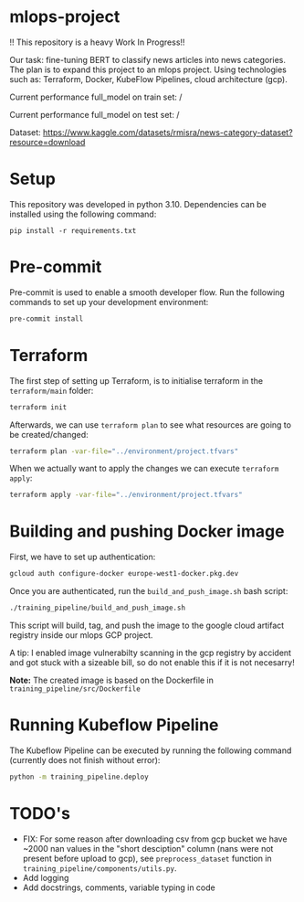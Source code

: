 # mlops-project
!! This repository is a heavy Work In Progress!!

Our task: fine-tuning BERT to classify news articles into news categories. The plan is to expand this project to an mlops project. Using technologies such as: Terraform, Docker, KubeFlow Pipelines, cloud architecture (gcp).

Current performance full_model on train set: /

Current performance full_model on test set: /

Dataset: https://www.kaggle.com/datasets/rmisra/news-category-dataset?resource=download

# Setup
This repository was developed in python 3.10. Dependencies can be installed using the following command:
```
pip install -r requirements.txt
```

# Pre-commit
Pre-commit is used to enable a smooth developer flow. Run the following commands to set up your development environment:
```sh
pre-commit install
```

# Terraform
The first step of setting up Terraform, is to initialise terraform in the `terraform/main` folder:
```sh
terraform init
```
Afterwards, we can use `terraform plan` to see what resources are going to be created/changed:
```sh
terraform plan -var-file="../environment/project.tfvars"
```
When we actually want to apply the changes we can execute `terraform apply`:
```sh
terraform apply -var-file="../environment/project.tfvars"
```

# Building and pushing Docker image
First, we have to set up authentication:
```sh
gcloud auth configure-docker europe-west1-docker.pkg.dev
```

Once you are authenticated, run the `build_and_push_image.sh` bash script:
```sh
./training_pipeline/build_and_push_image.sh 
```
This script will build, tag, and push the image to the google cloud artifact registry inside our mlops GCP project. 

A tip: I enabled image vulnerabilty scanning in the gcp registry by accident and got stuck with a sizeable bill, so do not enable this if it is not necesarry!

**Note:** The created image is based on the Dockerfile in `training_pipeline/src/Dockerfile`

# Running Kubeflow Pipeline
The Kubeflow Pipeline can be executed by running the following command (currently does not finish without error):
```sh
python -m training_pipeline.deploy
```

# TODO's
- FIX: For some reason after downloading csv from gcp bucket we have ~2000 nan values in the "short desciption" column (nans were not present before upload to gcp), see `preprocess_dataset` function in `training_pipeline/components/utils.py`.
- Add logging
- Add docstrings, comments, variable typing in code
